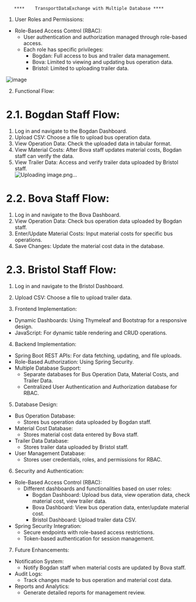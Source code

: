        ****    TransportDataExchange with Multiple Database ****  


 1. User Roles and Permissions:  
- Role-Based Access Control (RBAC):  
  - User authentication and authorization managed through role-based access.  
  - Each role has specific privileges:  
    - Bogdan: Full access to bus and trailer data management.  
    - Bova: Limited to viewing and updating bus operation data.  
    - Bristol: Limited to uploading trailer data.
      
![image](https://github.com/user-attachments/assets/19b3358e-8c52-4da6-9edc-a8a558f76472)

 2. Functional Flow:  
# 2.1. Bogdan Staff Flow:  
1. Log in and navigate to the Bogdan Dashboard.  
2. Upload CSV: Choose a file to upload bus operation data.  
3. View Operation Data: Check the uploaded data in tabular format.  
4. View Material Costs: After Bova staff updates material costs, Bogdan staff can verify the data.  
5. View Trailer Data: Access and verify trailer data uploaded by Bristol staff.  
![Uploading image.png…]()

# 2.2. Bova Staff Flow:  
1. Log in and navigate to the Bova Dashboard.  
2. View Operation Data: Check bus operation data uploaded by Bogdan staff.  
3. Enter/Update Material Costs: Input material costs for specific bus operations.  
4. Save Changes: Update the material cost data in the database.  

# 2.3. Bristol Staff Flow:  
1. Log in and navigate to the Bristol Dashboard.  
2. Upload CSV: Choose a file to upload trailer data.  

 3. Frontend Implementation:  
- Dynamic Dashboards: Using Thymeleaf and Bootstrap for a responsive design.  
- JavaScript: For dynamic table rendering and CRUD operations.  

 4. Backend Implementation:  
- Spring Boot REST APIs: For data fetching, updating, and file uploads.  
- Role-Based Authorization: Using Spring Security.  
- Multiple Database Support:  
  - Separate databases for Bus Operation Data, Material Costs, and Trailer Data.  
  - Centralized User Authentication and Authorization database for RBAC.  

 5. Database Design:  
- Bus Operation Database:  
  - Stores bus operation data uploaded by Bogdan staff.  
- Material Cost Database:  
  - Stores material cost data entered by Bova staff.  
- Trailer Data Database:  
  - Stores trailer data uploaded by Bristol staff.  
- User Management Database:  
  - Stores user credentials, roles, and permissions for RBAC.  

 6. Security and Authentication:  
- Role-Based Access Control (RBAC):  
  - Different dashboards and functionalities based on user roles:  
    - Bogdan Dashboard: Upload bus data, view operation data, check material cost, view trailer data.  
    - Bova Dashboard: View bus operation data, enter/update material cost.  
    - Bristol Dashboard: Upload trailer data CSV.  
- Spring Security Integration:  
  - Secure endpoints with role-based access restrictions.  
  - Token-based authentication for session management.  


 7. Future Enhancements:  
- Notification System:  
  - Notify Bogdan staff when material costs are updated by Bova staff.  
- Audit Logs:  
  - Track changes made to bus operation and material cost data.  
- Reports and Analytics:  
  - Generate detailed reports for management review.  



